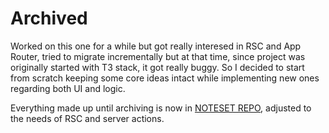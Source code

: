 # Archived

Worked on this one for a while but got really interesed in RSC and App Router, tried to migrate incrementally but at that time, since project was originally started with T3 stack, it got really buggy. 
So I decided to start from scratch keeping some core ideas intact while implementing new ones regarding both UI and logic. 

Everything made up until archiving is now in [NOTESET REPO](https://github.com/srkuleo/noteset), adjusted to the needs of RSC and server actions.
